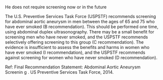 He does not require screening now or in the future

The U.S. Preventive Services Task Force (USPSTF) recommends screening for abdominal aortic aneurysm in men between the ages of 65 and 75 who have ever smoked (B recommendation). This should be performed one time, using abdominal duplex ultrasonography. There may be a small benefit for screening men who have never smoked, and the USPSTF recommends selectively offering screening to this group (C recommendation). The evidence is insufficient to assess the benefits and harms in women who have ever smoked (I recommendation), and the USPSTF recommends against screening for women who have never smoked (D recommendation).

Ref: Final Recommendation Statement: Abdominal Aortic Aneurysm Screenin g . US Preventive Services Task Force, 2014.